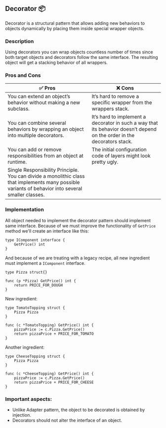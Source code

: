 ## Decorator :package:

Decorator is a structural pattern that allows adding new behaviors to objects dynamically by placing them inside special
wrapper objects.

### Description

Using decorators you can wrap objects countless number of times since both target objects and decorators follow the same
interface. The resulting object will get a stacking behavior of all wrappers.

### Pros and Cons

| :white_check_mark: Pros  | :x: Cons                                               |
| --------------------------------------------------------------------------------- | ------------------------------------------------------------------------------------------------------------------------ |
| You can extend an object’s behavior without making a new subclass.                | It’s hard to remove a specific wrapper from the wrappers stack.                                                          |
| You can combine several behaviors by wrapping an object into multiple decorators. | It’s hard to implement a decorator in such a way that its behavior doesn’t depend on the order in the decorators stack.  |
| You can add or remove responsibilities from an object at runtime.                 | The initial configuration code of layers might look pretty ugly.                                                         |
| Single Responsibility Principle. You can divide a monolithic class that implements many possible variants of behavior into several smaller classes.

### Implementation

All object needed to implement the decorator pattern should implement same interface. Because of we must improve the
functionality of `GetPrice` method we'll create an interface like this:

```
type IComponent interface {
    GetPrice() int
}
```

And because of we are treating with a legacy recipe, all new ingredient must implement a `IComponent` interface.

```
type Pizza struct{}

func (p *Pizza) GetPrice() int {
	return PRICE_FOR_DOUGH
}
```

New ingredient:

```
type TomatoTopping struct {
    Pizza Pizza
}

func (c *TomatoTopping) GetPrice() int {
    pizzaPrice := c.Pizza.GetPrice()
    return pizzaPrice + PRICE_FOR_TOMATO
}
```

Another ingredient:

```
type CheeseTopping struct {
    Pizza Pizza
}

func (c *CheeseTopping) GetPrice() int {
    pizzaPrice := c.Pizza.GetPrice()
    return pizzaPrice + PRICE_FOR_CHEESE
}
```

### Important aspects:

* Unlike Adapter pattern, the object to be decorated is obtained by injection.
* Decorators should not alter the interface of an object.